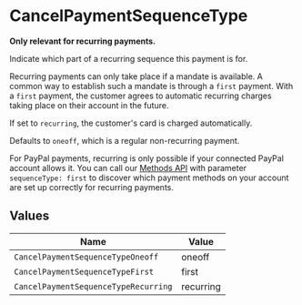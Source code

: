 # CancelPaymentSequenceType

**Only relevant for recurring payments.**

Indicate which part of a recurring sequence this payment is for.

Recurring payments can only take place if a mandate is available. A common way to establish such a mandate is
through a `first` payment. With a `first` payment, the customer agrees to automatic recurring charges taking place
on their account in the future.

If set to `recurring`, the customer's card is charged automatically.

Defaults to `oneoff`, which is a regular non-recurring payment.

For PayPal payments, recurring is only possible if your connected PayPal account allows it. You can call our
[Methods API](list-methods) with parameter `sequenceType: first` to discover which payment methods on your account
are set up correctly for recurring payments.


## Values

| Name                                 | Value                                |
| ------------------------------------ | ------------------------------------ |
| `CancelPaymentSequenceTypeOneoff`    | oneoff                               |
| `CancelPaymentSequenceTypeFirst`     | first                                |
| `CancelPaymentSequenceTypeRecurring` | recurring                            |